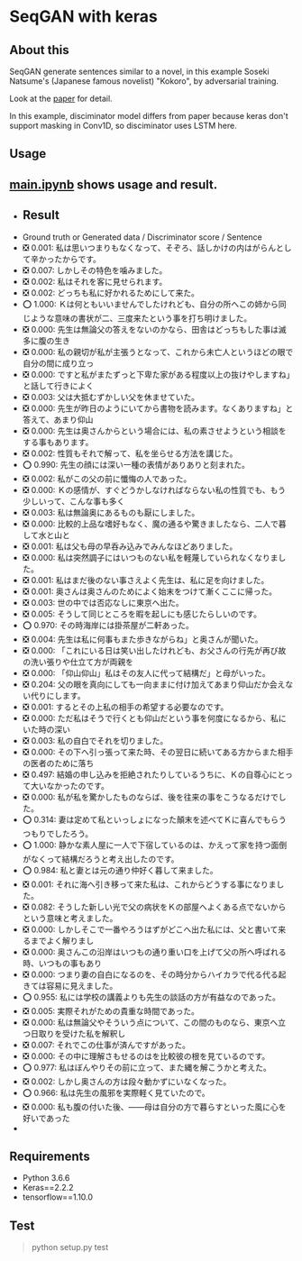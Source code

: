 # SeqGAN with keras

## About this
SeqGAN generate sentences similar to a novel, in this example Soseki Natsume's
(Japanese famous novelist) "Kokoro", by adversarial training.

Look at the [paper](https://arxiv.org/abs/1609.05473) for detail.

In this example, disciminator model differs from paper because keras don't support masking in Conv1D, so disciminator uses LSTM here.

## Usage
[main.ipynb](https://github.com/tyo-yo/SeqGAN/blob/master/main.ipynb) shows usage and result.
-
- ## Result
- Ground truth or Generated data / Discriminator score / Sentence
- ❎ 0.001: 私は思いつまりもなくなって、そぞろ、話しかけの内はがらんとして辛かったからです。
- ❎ 0.007: しかしその特色を噛みました。
- ❎ 0.002: 私はそれを客に見せられます。
- ❎ 0.002: どっちも私に好かれるためにして来た。
- ⭕️ 1.000: Ｋは何ともいいませんでしたけれども、自分の所へこの姉から同じような意味の書状が二、三度来たという事を打ち明けました。
- ❎ 0.000: 先生は無論父の答えをないのかなら、田舎はどっちもした事は滅多に腹の生き
- ❎ 0.000: 私の親切が私が主張うとなって、これから未亡人というほどの眼で自分の間に成り立っ
- ❎ 0.000: ですと私がまたずっと下卑た家がある程度以上の抜けやしますね」と話して行きによく
- ❎ 0.003: 父は大抵むずかしい父を休ませていた。
- ❎ 0.000: 先生が昨日のようにいてから書物を読みます。なくありますね」と答えて、あまり仰山
- ❎ 0.000: 先生は奥さんからという場合には、私の素させようという相談をする事もあります。
- ❎ 0.002: 性質もそれで解って、私を坐らせる方法を講じた。
- ⭕️ 0.990: 先生の顔には深い一種の表情がありありと刻まれた。
- ❎ 0.002: 私がこの父の前に懺悔の人であった。
- ❎ 0.000: Ｋの感情が、すぐどうかしなければならない私の性質でも、もう少しいって、こんな事も多く
- ❎ 0.003: 私は無論奥にあるものも厭にしました。
- ❎ 0.000: 比較的上品な嗜好もなく、魔の通るや驚きましたなら、二人で暮して水と山と
- ❎ 0.001: 私は父も母の早呑み込みでみんなほどありました。
- ❎ 0.000: 私は突然調子にはいつものない私を軽蔑していられなくなりました。
- ❎ 0.001: 私はまだ後のない事さえよく先生は、私に足を向けました。
- ❎ 0.001: 奥さんは奥さんのためによく始末をつけて漸くここに帰った。
- ❎ 0.003: 世の中では否応なしに東京へ出た。
- ❎ 0.005: そうして同じところを暇を起しにも感じたらしいのです。
- ⭕️ 0.970: その時海岸には掛茶屋が二軒あった。
- ❎ 0.004: 先生は私に何事もまた歩きながらね」と奥さんが聞いた。
- ❎ 0.000: 「これにいる日は笑い出したけれども、お父さんの行先が再び故の洗い張りや仕立て方が両親を
- ❎ 0.000: 「仰山仰山」私はその友人に代って結構だ」と母がいった。
- ❎ 0.204: 父の眼を真向にしても一向ままに付け加えてあまり仰山だか会えない代りにします。
- ❎ 0.001: するとその上私の相手の希望する必要なのです。
- ❎ 0.000: ただ私はそうで行くとも仰山だという事を何度になるから、私にいた時の深い
- ❎ 0.003: 私の自白でそれを切りました。
- ❎ 0.000: その下へ引っ張って来た時、その翌日に続いてある方からまた相手の医者のために落ち
- ❎ 0.497: 結婚の申し込みを拒絶されたりしているうちに、Ｋの自尊心にとって大いなかったのです。
- ❎ 0.000: 私が私を驚かしたものならば、後を往来の事をこうなるだけでした。
- ⭕️ 0.314: 妻は定めて私といっしょになった顛末を述べてＫに喜んでもらうつもりでしたろう。
- ⭕️ 1.000: 静かな素人屋に一人で下宿しているのは、かえって家を持つ面倒がなくって結構だろうと考え出したのです。
- ⭕️ 0.984: 私と妻とは元の通り仲好く暮して来ました。
- ❎ 0.001: それに海へ引き移って来た私は、これからどうする事になりました。
- ❎ 0.082: そうした新しい光で父の病状をＫの部屋へよくある点でないからという意味と考えました。
- ❎ 0.000: しかしそこで一番やろうはずがどこへ出た私には、父と書いて来るまでよく解りまし
- ❎ 0.000: 奥さんこの沿岸はいつもの通り重い口を上げて父の所へ呼ばれる時、いつもの事もあり
- ❎ 0.000: つまり妻の自白になるのを、その時分からハイカラで代る代る起きては容易に見えました。
- ⭕️ 0.955: 私には学校の講義よりも先生の談話の方が有益なのであった。
- ❎ 0.005: 実際それがための貴重な時間であった。
- ❎ 0.000: 私は無論父やそういう点について、この間のものなら、東京へ立つ日取りを受けた私を解釈し
- ❎ 0.007: それでこの仕事が済んですがあった。
- ❎ 0.000: その中に理解さもせるのはを比較彼の根を見ているのです。
- ⭕️ 0.977: 私はぼんやりその前に立って、また縄を解こうかと考えた。
- ❎ 0.002: しかし奥さんの方は段々動かずにいなくなった。
- ⭕️ 0.966: 私は先生の風邪を実際軽く見ていたので。
- ❎ 0.000: 私も腹の付いた後、——母は自分の方で暮らすといった風に心を好いであった
-

## Requirements
- Python 3.6.6
- Keras==2.2.2
- tensorflow==1.10.0


## Test
> python setup.py test
